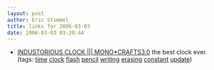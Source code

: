 ```yaml
---
layout: post
author: Eric Stimmel
title: links for 2006-03-03
date: 2006-03-03 03:20:44
--- 
```



* [INDUSTORIOUS CLOCK ||| MONO\*CRAFTS3.0][]
    the best clock ever.
    (tags: [time][] [clock][] [flash][] [pencil][] [writing][] [erasing][] [constant][] [update][])

  [INDUSTORIOUS CLOCK ||| MONO\*CRAFTS3.0]: http://www.yugop.com/ver3/stuff/03/fla.html
  [time]: http://del.icio.us/estimmel/time
  [clock]: http://del.icio.us/estimmel/clock
  [flash]: http://del.icio.us/estimmel/flash
  [pencil]: http://del.icio.us/estimmel/pencil
  [writing]: http://del.icio.us/estimmel/writing
  [erasing]: http://del.icio.us/estimmel/erasing
  [constant]: http://del.icio.us/estimmel/constant
  [update]: http://del.icio.us/estimmel/update

